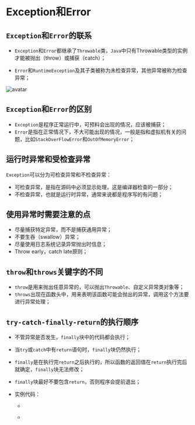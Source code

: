 # Exception和Error

## `Exception`和`Error`的联系

- `Exception`和`Error`都继承了`Throwable`类，`Java`中只有Throwable类型的实例才能被抛出（throw）或捕获（catch）；

- `Error`和`RuntimeException`及其子类被称为未检查异常，其他异常被称为检查异常；

![avatar](F:\找工作\Java基础\Java\images\Excption和Error.png)

## `Exception`和`Error`的区别

- `Exception`是程序正常运行中，可预料会出现的情况，应该被捕获；
- `Error`是指在正常情况下，不大可能出现的情况，一般是指和虚拟机有关的问题，比如`StackOverFlowError`和`OutOfMemoryError`；





## 运行时异常和受检查异常

`Exception`可以分为可检查异常和不检查异常：

- 可检查异常，是指在源码中必须显示处理，这是编译器检查的一部分；
- 不检查异常，也就是运行时异常，通常来说都是程序写的有问题；



## 使用异常时需要注意的点

- 尽量捕获特定异常，而不是捕获通用异常；
- 不要生吞（swallow）异常；
- 尽量使用日志系统记录异常抛出时信息；
- Throw early，catch late原则；









## `throw`和`throws`关键字的不同

- `throw`是用来抛出任意异常的，可以抛出`Throwable`、自定义异常类对象等；
- `throws`出现在函数头中，用来表明该函数可能会抛出的异常，调用这个方法要进行异常处理；



## `try-catch-finally-return`的执行顺序

- 不管异常是否发生，`finally`块中的代码都会执行；

- 当`try`或`catch`中有`return`语句时，`finally`块仍然执行；

- `finally`是在执行完`return`之后执行的，所以函数的返回值在`return`执行完后就确定，`finally`块无法修改；

- `finally`块最好不要包含`return`，否则程序会提前退出；

- 实例代码：

  - ```java
    
    ```

  - 